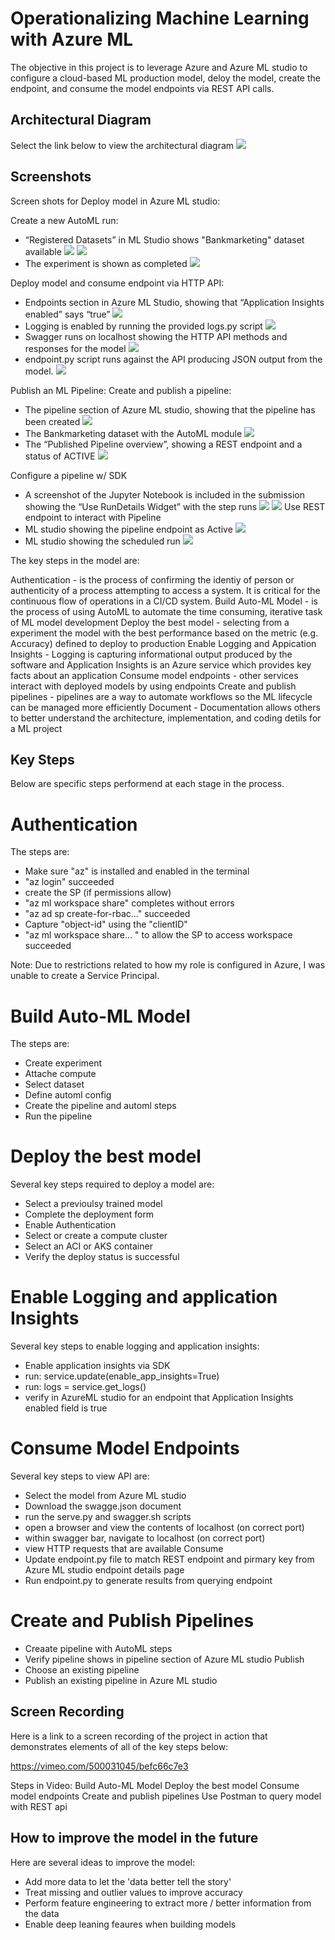 # Operationalizing Machine Learning with Azure ML 

The objective in this project is to leverage Azure and Azure ML studio to configure a cloud-based ML production model, deloy the model, create the endpoint, and consume the model endpoints via REST API calls.

## Architectural Diagram

Select the link below to view the architectural diagram
![](screenshots/Deploy_Model/ML_Pipeline_Project_Arch_Diagram.png)

## Screenshots 

Screen shots for Deploy model in Azure ML studio:

Create a new AutoML run:
* “Registered Datasets” in ML Studio shows "Bankmarketing" dataset available
![](screenshots/Deploy_Model/Project_2_Bank_Marketing_Dataset_1.png)
![](screenshots/Deploy_Model/Project_2_Bank_Marketing_Dataset_2.png)
* The experiment is shown as completed
![](screenshots/Deploy_Model/Project_2_Bank_Marketing_Experiment_Completed.png)

Deploy model and consume endpoint via HTTP API:
* Endpoints section in Azure ML Studio, showing that “Application Insights enabled” says “true”
![](screenshots/Deploy_Model/Endpoint_Application_Insights_True.png)
* Logging is enabled by running the provided logs.py script
![](screenshots/Deploy_Model/Logs_python_script_run_results.png)
* Swagger runs on localhost showing the HTTP API methods and responses for the model
![](screenshots/Deploy_Model/Swagger_runs_on_localhost.png)
* endpoint.py script runs against the API producing JSON output from the model.
![](screenshots/Deploy_Model/Endpoint_Application_Insights_True.png)


Publish an ML Pipeline:
Create and publish a pipeline:
* The pipeline section of Azure ML studio, showing that the pipeline has been created
![](screenshots/Publish_Model/Pipeline_Created.png)
* The Bankmarketing dataset with the AutoML module
![](screenshots/Publish_Model/Bank_market_input_dataset_with_AutoML.png)
* The “Published Pipeline overview”, showing a REST endpoint and a status of ACTIVE
![](screenshots/Publish_Model/Published_Pipeline_Overview_with_REST%20endpoint.png)

Configure a pipeline w/ SDK
* A screenshot of the Jupyter Notebook is included in the submission showing the “Use RunDetails Widget” with the step runs
![](screenshots/Publish_Model/Run_details_widget_1.png)
![](screenshots/Publish_Model/Run_details_widget_2.png)
Use REST endpoint to interact with Pipeline
* ML studio showing the pipeline endpoint as Active
![](screenshots/Publish_Model/ML_Studio_showing_pipeline_endpoint__Active.png)
* ML studio showing the scheduled run
![](screenshots/Publish_Model/ML_Studio_showing_scheduled_run_completed.png)


The key steps in the model are:

Authentication - is the process of confirming the identiy of person or authenticity of a process attempting to access a system. It is critical for the continuous flow of operations in a CI/CD system.
Build Auto-ML Model - is the process of using AutoML to automate the time consuming, iterative task of ML model development
Deploy the best model - selecting from a experiment the model with the best performance based on the metric (e.g. Accuracy) defined to deploy to production
Enable Logging and Appication Insights - Logging is capturing informational output produced by the software and Application Insights is an Azure service which provides key facts about an application
Consume model endpoints - other services interact with deployed models by using endpoints 
Create and publish pipelines - pipelines are a way to automate workflows so the ML lifecycle can be managed more efficiently
Document - Documentation allows others to better understand the architecture, implementation, and coding detils for a ML project

## Key Steps
Below are specific steps performend at each stage in the process.  

# Authentication
The steps are:
* Make sure "az" is installed and enabled in the terminal
* "az login" succeeded
* create the SP (if permissions allow)
* "az ml workspace share" completes without errors
* "az ad sp create-for-rbac..." succeeded
* Capture "object-id" using the "clientID"
* "az ml workspace share... " to allow the SP to access workspace succeeded

Note: Due to restrictions related to how my role is configured in Azure, I was unable to create a Service Principal. 

# Build Auto-ML Model
The steps are:
* Create experiment
* Attache compute
* Select dataset
* Define automl config
* Create the pipeline and automl steps
* Run the pipeline

# Deploy the best model
Several key steps required to deploy a model are:
* Select a previoulsy trained model
* Complete the deployment form 
* Enable Authentication
* Select or create a compute cluster
* Select an ACI or AKS container 
* Verify the deploy status is successful

# Enable Logging and application Insights
Several key steps to enable logging and application insights:
* Enable application insights via SDK
* run: service.update(enable_app_insights=True)
* run: logs = service.get_logs()
* verify in AzureML studio for an endpoint that Application Insights enabled field is true

# Consume Model Endpoints
Several key steps to view API are:
* Select the model from Azure ML studio 
* Download the swagge.json document
* run the serve.py and swagger.sh scripts
* open a browser and view the contents of localhost (on correct port)
* within swagger bar, navigate to localhost (on correct port)
* view HTTP requests that are available 
Consume
* Update endpoint.py file to match REST endpoint and pirmary key from Azure ML studio endpoint details page
* Run endpoint.py to generate results from querying endpoint

# Create and Publish Pipelines
* Creaate pipeline with AutoML steps
* Verify pipeline shows in pipeline section of Azure ML studio
Publish
* Choose an existing pipeline
* Publish an existing pipeline in Azure ML studio

## Screen Recording
Here is a link to a screen recording of the project in action that demonstrates elements of all of the key steps below:

https://vimeo.com/500031045/befc66c7e3 

Steps in Video:
Build Auto-ML Model 
Deploy the best model 
Consume model endpoints 
Create and publish pipelines
Use Postman to query model with REST api

## How to improve the model in the future

Here are several ideas to improve the model:
* Add more data to let the 'data better tell the story'
* Treat missing and outlier values to improve accuracy
* Perform feature engineering to extract more / better information from the data
* Enable deep leaning feaures when building models


